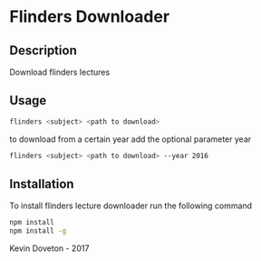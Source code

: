 # Flinders Downloader

## Description
Download flinders lectures

## Usage
```bash
flinders <subject> <path to download>
```

to download from a certain year add the optional parameter year
```bash
flinders <subject> <path to download> --year 2016
```

## Installation
To install flinders lecture downloader run the following command
```bash
npm install
npm install -g
```



Kevin Doveton - 2017